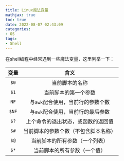 ```yaml
---
title: Linux魔法变量
mathjax: true
toc: true
date: 2022-08-07 02:43:09
categories:
- OS
tags:
- Shell
---
```

在shell编程中经常遇到一些魔法变量，这里列举一下：

<!--more-->

|变量|含义|
|:-:|:-:|
|`$0`|当前脚本的名称|
|`$1`|当前脚本的第一个参数|
|`NF`|与`awk`配合使用，当前行的参数个数|
|`$NF`|与`awk`配合使用，当前行的最后参数|
|`$?`|上个命令的退出状态，或函数的返回值|
|`$#`|当前脚本的参数个数（不包含脚本名称）|
|`$@`|当前脚本的所有参数（一个列表）|
|`$*`|当前脚本的所有参数（一个值）|